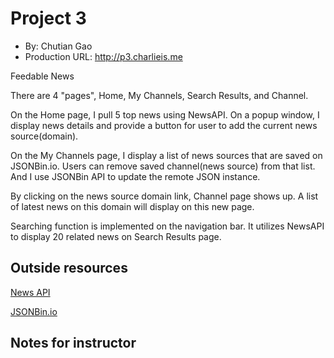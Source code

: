 # Project 3
+ By: Chutian Gao
+ Production URL: <http://p3.charlieis.me>

Feedable News

There are 4 "pages", Home, My Channels, Search Results, and Channel. 

On the Home page, I pull 5 top news using NewsAPI. On a popup window, I display news details and provide a button for user to add the current news source(domain). 

On the My Channels page, I display a list of news sources that are saved on JSONBin.io. Users can remove saved channel(news source) from that list. And I use JSONBin API to update the remote JSON instance.

By clicking on the news source domain link, Channel page shows up. A list of latest news on this domain will display on this new page.

Searching function is implemented on the navigation bar. It utilizes NewsAPI to display 20 related news on Search Results page.

## Outside resources
[News API](https://newsapi.org/docs)

[JSONBin.io](https://jsonbin.io/)

## Notes for instructor
